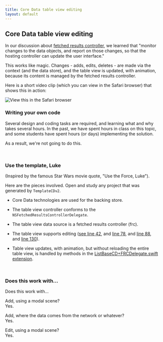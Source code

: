 ```yaml
---
title: Core Data table view editing
layout: default
---
```


## Core Data table view editing

In our discussion about [fetched results controller](core-data-frc-essentials), we learned that "monitor changes to the data objects, and report on those changes, so that the hosting controller can update the user interface." 

This works like magic. Changes - adds, edits, deletes - are made via the context (and the data store), and the table view is updated, with animation, because its content is managed by the fetched results controller. 

Here is a short video clip (which you can view in the Safari browser) that shows this in action:

<img src="/media/core-data-tableview-editing.mov" class="width250" alt="View this in the Safari browser" />

<br>

### Writing your own code

Several design and coding tasks are required, and learning what and why takes several hours. In the past, we have spent hours in class on this topic, and some students have spent hours (or days) implementing the solution. 

As a result, we're not going to do this. 

<br>

### Use the template, Luke

(Inspired by the famous Star Wars movie quote, "Use the Force, Luke").

Here are the pieces involved. Open and study any project that was generated by `TemplateCDv2`. 

* Core Data technologies are used for the backing store. 

* The table view controller conforms to the `NSFetchedResultsControllerDelegate`. 

* The table view data source is a fetched results controller (frc). 

* The table view supports editing ([see line 42](https://github.com/dps923/winter2020/blob/master/Week10/W10a2TVEdit/SourceCode/ExampleList.swift#L42), and [line 78](https://github.com/dps923/winter2020/blob/master/Week10/W10a2TVEdit/SourceCode/ExampleList.swift#L78), and [line 88](https://github.com/dps923/winter2020/blob/master/Week10/W10a2TVEdit/SourceCode/ExampleList.swift#L88), and [line 130](https://github.com/dps923/winter2020/blob/master/Week10/W10a2TVEdit/SourceCode/ExampleList.swift#L130)).

* Table view updates, with animation, but without reloading the entire table view, is handled by methods in the [ListBaseCD+FRCDelegate.swift extension](https://github.com/dps923/winter2020/blob/master/Week10/W10a2TVEdit/Templates/ListBaseCD%2BFRCDelegate.swift). 

<br>

### Does this work with...

Does this work with...

Add, using a modal scene?  
Yes.

Add, where the data comes from the network or whatever?  
Yes. 

Edit, using a modal scene?  
Yes.

<br>
